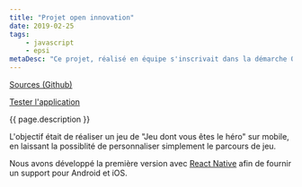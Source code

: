 ```yaml
---
title: "Projet open innovation"
date: 2019-02-25
tags: 
    - javascript
    - epsi
metaDesc: "Ce projet, réalisé en équipe s'inscrivait dans la démarche Open Innovation de l'EPSI, impliquant plusieurs promotions et nécessitant donc d'être organisé"
---
```


[Sources (Github)](https://github.com/EPSIBordeaux/memoryProject)

[Tester l'application](https://expo.io/@sylvainmetayer/memoryProject)

{{ page.description }}

L'objectif était de réaliser un jeu de "Jeu dont vous êtes le héro" sur mobile, en laissant la possiblité de personnaliser simplement le parcours de jeu.

Nous avons développé la première version avec [React Native](https://facebook.github.io/react-native/) afin de fournir un support pour Android et iOS.
